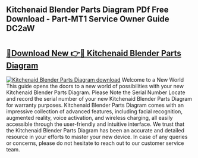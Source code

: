 ## Kitchenaid Blender Parts Diagram PDf Free Download - Part-MT1 Service Owner Guide DC2aW

# <h2><a href="http://dfuqpq8.blite.top/?on=Kitchenaid+Blender+Parts+Diagram">🔗Download New 👉🔴 Kitchenaid Blender Parts Diagram</a></h2>

[![Kitchenaid Blender Parts Diagram download](https://i.imgur.com/lujVjoI.png)](http://dfuqpq8.blite.top/?on=Kitchenaid+Blender+Parts+Diagram)
Welcome to a New World This guide opens the doors to a new world of possibilities with your new Kitchenaid Blender Parts Diagram. Please Note the Serial Number Locate and record the serial number of your new Kitchenaid Blender Parts Diagram for warranty purposes. Kitchenaid Blender Parts Diagram comes with an impressive collection of advanced features, including facial recognition, augmented reality, voice activation, and wireless charging, all easily accessible through the user-friendly and intuitive interface. We trust that the Kitchenaid Blender Parts Diagram has been an accurate and detailed resource in your efforts to master your new device. In case of any queries or concerns, please do not hesitate to reach out to our customer service team.
